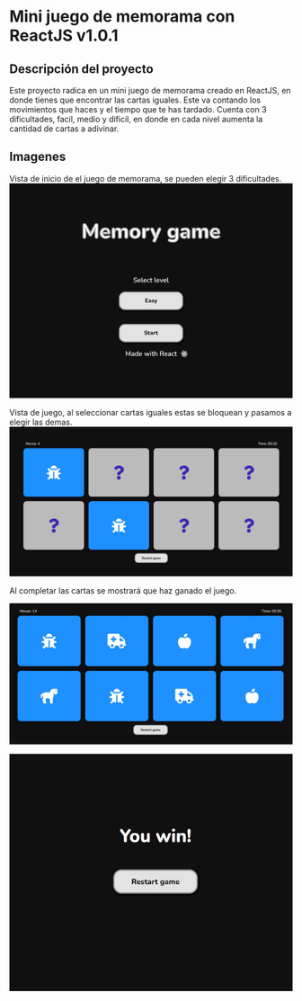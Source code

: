 # Mini juego de memorama con ReactJS v1.0.1
## Descripción del proyecto

Este proyecto radica en un mini juego de memorama creado en ReactJS, en donde
tienes que encontrar las cartas iguales. Este va contando
los movimientos que haces y el tiempo que te has tardado. Cuenta
con 3 dificultades, facil, medio y dificil, en donde en cada nivel
aumenta la cantidad de cartas a adivinar.

## Imagenes

Vista de inicio de el juego de memorama, se pueden elegir 3 dificultades.
![Alt text](image.png)

Vista de juego, al seleccionar cartas iguales estas se bloquean y pasamos a elegir
las demas.
![Alt text](image-1.png)

Al completar las cartas se mostrará que haz ganado el juego.

![Alt text](image-2.png)

![Alt text](image-3.png)